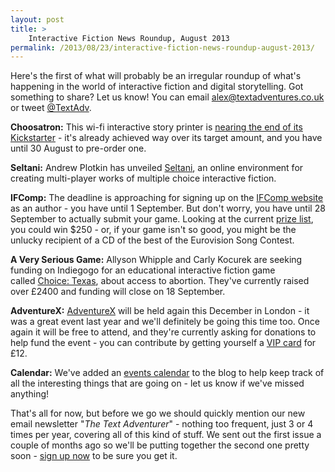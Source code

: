 ```yaml
---
layout: post
title: >
    Interactive Fiction News Roundup, August 2013
permalink: /2013/08/23/interactive-fiction-news-roundup-august-2013/
---
```

Here's the first of what will probably be an irregular roundup of what's happening in the world of interactive fiction and digital storytelling. Got something to share? Let us know! You can email <a href="mailto:alex@textadventures.co.uk">alex@textadventures.co.uk</a> or tweet <a href="http://twitter.com/textadv">@TextAdv</a>.

<strong>Choosatron:</strong> This wi-fi interactive story printer is <a href="http://www.kickstarter.com/projects/jerrybelich/the-choosatron-interactive-fiction-arcade-machine">nearing the end of its Kickstarter</a> - it's already achieved way over its target amount, and you have until 30 August to pre-order one.

<strong>Seltani:</strong> Andrew Plotkin has unveiled <a href="http://eblong.com/zarf/essays/seltani-talk/">Seltani</a>, an online environment for creating multi-player works of multiple choice interactive fiction.

<strong>IFComp:</strong> The deadline is approaching for signing up on the <a href="http://ifcomp.org/comp13/schedule.html">IFComp website</a> as an author - you have until 1 September. But don't worry, you have until 28 September to actually submit your game. Looking at the current <a href="http://ifcomp.org/comp13/prizes.php">prize list</a>, you could win $250 - or, if your game isn't so good, you might be the unlucky recipient of a CD of the best of the Eurovision Song Contest.

<strong>A Very Serious Game:</strong> Allyson Whipple and Carly Kocurek are seeking funding on Indiegogo for an educational interactive fiction game called <a href="http://www.indiegogo.com/projects/choice-texas-a-very-serious-game">Choice: Texas</a>, about access to abortion. They've currently raised over £2400 and funding will close on 18 September.

<strong>AdventureX:</strong> <a href="http://www.screen7.co.uk/adventurex/">AdventureX</a> will be held again this December in London - it was a great event last year and we'll definitely be going this time too. Once again it will be free to attend, and they're currently asking for donations to help fund the event - you can contribute by getting yourself a <a href="http://www.screen7.co.uk/adventurex/vip_pass.html">VIP card</a> for £12.

<strong>Calendar:</strong> We've added an <a title="Calendar" href="http://blog.textadventures.co.uk/calendar/">events calendar</a> to the blog to help keep track of all the interesting things that are going on - let us know if we've missed anything!

That's all for now, but before we go we should quickly mention our new email newsletter "<em>The Text Adventurer</em>" - nothing too frequent, just 3 or 4 times per year, covering all of this kind of stuff. We sent out the first issue a couple of months ago so we'll be putting together the second one pretty soon - <a href="http://eepurl.com/qjChH">sign up now</a> to be sure you get it.